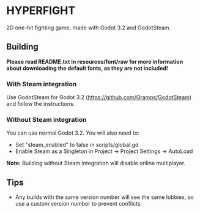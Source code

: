 # HYPERFIGHT
2D one-hit fighting game, made with Godot 3.2 and GodotSteam.

## Building
**Please read README.txt in resources/font/raw for more information about downloading the default fonts, as they are not included!**
### With Steam integration 
Use GodotSteam for Godot 3.2 (https://github.com/Gramps/GodotSteam) and follow the instructions.

### Without Steam integration
You can use normal Godot 3.2. You will also need to:
- Set "steam_enabled" to false in scripts/global.gd
- Enable Steam as a Singleton in Project -> Project Settings -> AutoLoad

**Note:** Building without Steam integration will disable online multiplayer.

## Tips
- Any builds with the same version number will see the same lobbies, so use a custom version number to prevent conflicts.
